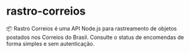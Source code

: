 # rastro-correios
📦 Rastro Correios é uma API Node.js para rastreamento de objetos postados nos Correios do Brasil. Consulte o status de encomendas de forma simples e sem autenticação.
